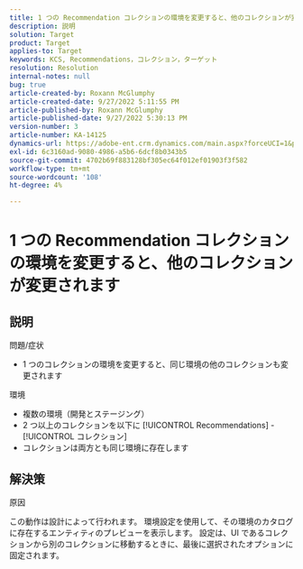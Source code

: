```yaml
---
title: 1 つの Recommendation コレクションの環境を変更すると、他のコレクションが変更されます
description: 説明
solution: Target
product: Target
applies-to: Target
keywords: KCS, Recommendations，コレクション，ターゲット
resolution: Resolution
internal-notes: null
bug: true
article-created-by: Roxann McGlumphy
article-created-date: 9/27/2022 5:11:55 PM
article-published-by: Roxann McGlumphy
article-published-date: 9/27/2022 5:30:13 PM
version-number: 3
article-number: KA-14125
dynamics-url: https://adobe-ent.crm.dynamics.com/main.aspx?forceUCI=1&pagetype=entityrecord&etn=knowledgearticle&id=0196a277-873e-ed11-9db1-00224808613b
exl-id: 6c3160ad-9080-4986-a5b6-6dcf8b0343b5
source-git-commit: 4702b69f883128bf305ec64f012ef01903f3f582
workflow-type: tm+mt
source-wordcount: '108'
ht-degree: 4%

---
```


# 1 つの Recommendation コレクションの環境を変更すると、他のコレクションが変更されます

## 説明

問題/症状<br>
- 1 つのコレクションの環境を変更すると、同じ環境の他のコレクションも変更されます



環境
- 複数の環境（開発とステージング）
- 2 つ以上のコレクションを以下に [!UICONTROL Recommendations] - [!UICONTROL コレクション]
- コレクションは両方とも同じ環境に存在します



## 解決策


原因

この動作は設計によって行われます。 環境設定を使用して、その環境のカタログに存在するエンティティのプレビューを表示します。 設定は、UI であるコレクションから別のコレクションに移動するときに、最後に選択されたオプションに固定されます。

